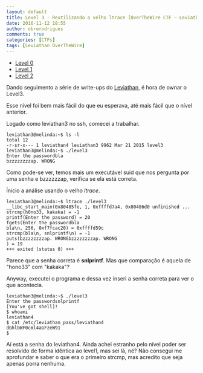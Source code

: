 ```yaml
---
layout: default
title: Level 3 - Reutilizando o velho ltrace [OverTheWire CTF – Leviathan]
date: 2016-11-12 18:55
author: obrerodrigues
comments: true
categories: [CTFs]
tags: [Leviathan OverTheWire]
---
```

<ul>
    <li><a href="https://brerodrigues.github.io/ctfs/level-1-overthewire-ctf-leviathan-write-up">Level 0</a></li>
    <li><a href="https://brerodrigues.github.io/ctfs/level-1-overthewire-ctf-leviathan-write-up">Level 1</a></li>
    <li><a href="https://brerodrigues.github.io/ctfs/level-2-overthewire-ctf-leviathan-write-up">Level 2</a></li>
</ul>

Dando seguimento a série de write-ups do <a href="http://overthewire.org/wargames/leviathan/">Leviathan</a>, é hora de ownar o Level3.

Esse nível foi bem mais fácil do que eu esperava, até mais fácil que o nível anterior.

Logado como leviathan3 no ssh, comecei a trabalhar.

```
leviathan3@melinda:~$ ls -l
total 12
-r-sr-x--- 1 leviathan4 leviathan3 9962 Mar 21 2015 level3
leviathan3@melinda:~$ ./level3
Enter the passwordbla
bzzzzzzzzap. WRONG
```

Como pode-se ver, temos mais um executável suid que nos pergunta por uma senha e bzzzzzzap, verifica se ela está correta.

Ínicio a análise usando o velho <em>ltrace</em>.

```
leviathan3@melinda:~$ ltrace ./level3
__libc_start_main(0x80485fe, 1, 0xffffd7a4, 0x80486d0 unfinished ...
strcmp(h0no33, kakaka) = -1
printf(Enter the password) = 20
fgets(Enter the passwordbla
bla\n, 256, 0xf7fcac20) = 0xffffd59c
strcmp(bla\n, snlprintf\n) = -1
puts(bzzzzzzzzap. WRONGbzzzzzzzzap. WRONG
) = 19
+++ exited (status 0) +++
```

Parece que a senha correta é <strong>snlprintf</strong>. Mas que comparação é aquela de "hono33" com "kakaka"?

Anyway, executei o programa e dessa vez inseri a senha correta para ver o que acontecia.

```
leviathan3@melinda:~$ ./level3
Enter the passwordsnlprintf
[You've got shell]!
$ whoami
leviathan4
$ cat /etc/leviathan_pass/leviathan4
dGhlbWF0cml4aGFzeW91
$
```

Aí está a senha do leviathan4. Ainda achei estranho pelo nível poder ser resolvido de forma idêntica ao level1, mas sei lá, né? Não consegui me aprofundar e saber o que era o primeiro strcmp, mas acredito que seja apenas porra nenhuma.


